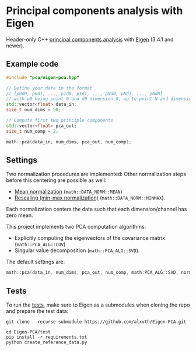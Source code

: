 # Principal components analysis with Eigen

Header-only C++ [principal components analysis](https://en.wikipedia.org/wiki/Principal_component_analysis) with [Eigen](https://gitlab.com/libeigen/eigen) (3.4.1 and newer).


## Example code

```cpp
#include "pca/eigen-pca.hpp"

// Define your data in the format
// [p0d0, p0d1, ..., p1d0, p1d1, ..., pNd0, pNd1, ..., pNdM]
// with p0 being point 0 and d0 dimension 0, up to point N and dimension M
std::vector<float> data_in;
size_t num_dims = 50;

// Compute first two principle components
std::vector<float> pca_out;
size_t num_comp = 2;

math::pca(data_in, num_dims, pca_out, num_comp);
```

## Settings
Two normalization procedures are implemented:
Other normalization steps before this centering are possible as well: 
- [Mean normalization](https://en.wikipedia.org/wiki/Feature_scaling#Mean_normalization) (`math::DATA_NORM::MEAN`) 
- [Rescaling (min-max normalization)](https://en.wikipedia.org/wiki/Feature_scaling#Rescaling_(min-max_normalization)) (`math::DATA_NORM::MINMAX`).

Each normalization centers the data such that each dimension/channel has zero mean. 

This project implements two PCA computation algorithms: 
- Explicitly computing the eigenvectors of the covariance matrix (`math::PCA_ALG::COV`)
- Singular value decomposition (`math::PCA_ALG::SVD`).

The default settings are:
```cpp
math::pca(data_in, num_dims, pca_out, num_comp, math:PCA_ALG::SVD, norm = math:DATA_NORM::MINMAX);
```

## Tests
To run the [tests](test/README.md), make sure to Eigen as a submodules when cloning the repo and prepare the test data:
```
git clone --recurse-submodule https://github.com/alxvth/Eigen-PCA.git

cd Eigen-PCA/test
pip install -r requirements.txt
python create_reference_data.py
```
